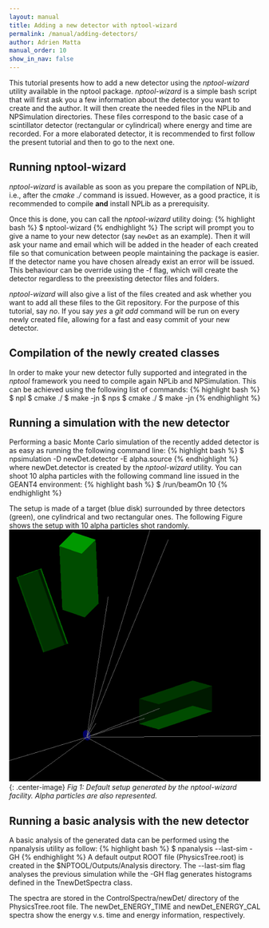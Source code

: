 ```yaml
---
layout: manual 
title: Adding a new detector with nptool-wizard 
permalink: /manual/adding-detectors/
author: Adrien Matta
manual_order: 10 
show_in_nav: false 
---
```

This tutorial presents how to add a new detector using the _nptool-wizard_
utility available in the nptool package. _nptool-wizard_ is a simple bash 
script that will first ask you a few information about the detector you want 
to create and the author. It will then create the needed files in the NPLib
and NPSimulation directories. These files correspond to the basic case of a
scintillator detector (rectangular or cylindrical) where energy and time
are recorded. For a more elaborated detector, it is recommended to first follow
the present tutorial and then to go to the next one. 


## Running nptool-wizard
_nptool-wizard_ is available as soon as you prepare the compilation of NPLib, 
i.e., after the _cmake ./_ command is issued. However, as a good practice, it
is recommended to compile __and__ install NPLib as a prerequisity.

Once this is done, you can call the _nptool-wizard_ utility doing:
{% highlight bash %}
$ nptool-wizard
{% endhighlight %}
The script will prompt you to give a name to your new detector (say `newDet`
as an example). Then it will ask your name and email which will be added in 
the header of each created file so that comunication between people maintaining
the package is easier. If the detector name you have chosen already exist an 
error will be issued. This behaviour can be override using the -f flag, which
will create the detector regardless to the preexisting detector files and folders.

_nptool-wizard_ will also give a list of the files created and ask whether you
want to add all these files to the Git repository. For the purpose of this 
tutorial, say _no_. If you say _yes_ a _git add_ command will be run on every 
newly created file, allowing for a fast and easy commit of your new detector. 


## Compilation of the newly created classes
In order to make your new detector fully supported and integrated in the 
_nptool_ framework you need to compile again NPLib and NPSimulation. This
can be achieved using the following list of commands:
{% highlight bash %}
$ npl
$ cmake ./
$ make -jn
$ nps
$ cmake ./
$ make -jn
{% endhighlight %}


## Running a simulation with the new detector
Performing a basic Monte Carlo simulation of the recently added detector is
as easy as running the following command line:
{% highlight bash %}
$ npsimulation -D newDet.detector -E alpha.source 
{% endhighlight %}
where newDet.detector is created by the _nptool-wizard_ utility. You can
shoot 10 alpha particles with the following command line issued in the 
GEANT4 environment:
{% highlight bash %}
$ /run/beamOn 10
{% endhighlight %}

The setup is made of a target (blue disk) surrounded by three detectors (green),
one cylindrical and two rectangular ones. The following Figure shows the 
setup with 10 alpha particles shot randomly.
![fig:newDet](/images/newDet.png){: .center-image}
*Fig 1: Default setup generated by the nptool-wizard facility. Alpha particles
are also represented.*


## Running a basic analysis with the new detector
A basic analysis of the generated data can be performed using the npanalysis
utility as follow:
{% highlight bash %}
$ npanalysis --last-sim -GH
{% endhighlight %}
A default output ROOT file (PhysicsTree.root) is created in the 
$NPTOOL/Outputs/Analysis directory. The --last-sim flag analyses the 
previous simulation while the -GH flag generates histograms defined 
in the TnewDetSpectra class.

The spectra are stored in the ControlSpectra/newDet/ directory of the 
PhysicsTree.root file. The newDet_ENERGY_TIME and newDet_ENERGY_CAL 
spectra show the energy v.s. time and energy information, respectively.

